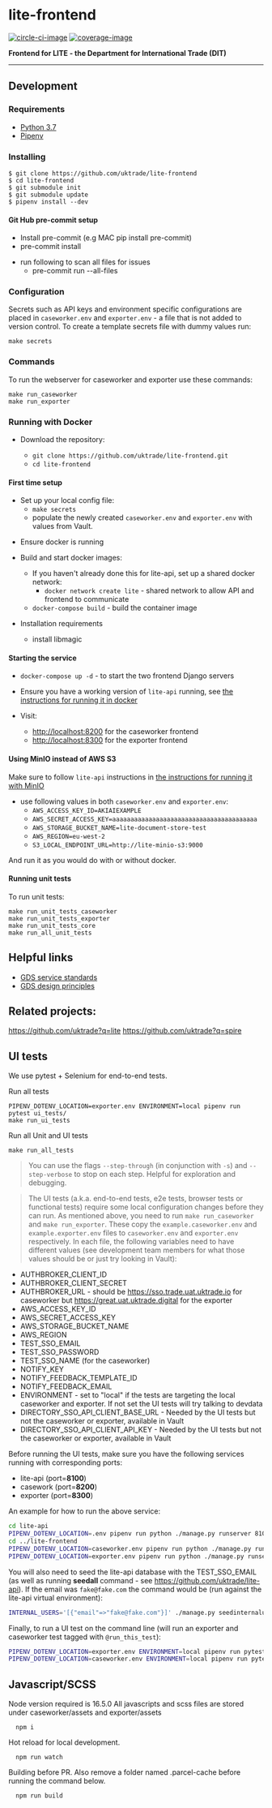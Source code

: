 # lite-frontend

[![circle-ci-image]][circle-ci]
[![coverage-image]][coverage]

**Frontend for LITE - the Department for International Trade (DIT)**

---

## Development

### Requirements

- [Python 3.7](https://www.python.org/downloads/release/python-37/)
- [Pipenv](https://pipenv.pypa.io/en/latest/)

### Installing

    $ git clone https://github.com/uktrade/lite-frontend
    $ cd lite-frontend
    $ git submodule init
    $ git submodule update
    $ pipenv install --dev

#### Git Hub pre-commit setup

- Install pre-commit (e.g MAC pip install pre-commit)
- pre-commit install

* run following to scan all files for issues
  - pre-commit run --all-files

### Configuration

Secrets such as API keys and environment specific configurations are placed in `caseworker.env` and `exporter.env` - a file that is not added to version control. To create a template secrets file with dummy values run:

```
make secrets
```

### Commands

To run the webserver for caseworker and exporter use these commands:

```
make run_caseworker
make run_exporter
```

### Running with Docker

- Download the repository:

  - `git clone https://github.com/uktrade/lite-frontend.git`
  - `cd lite-frontend`

#### First time setup

- Set up your local config file:
  - `make secrets`
  - populate the newly created `caseworker.env` and `exporter.env` with values from Vault.

* Ensure docker is running

* Build and start docker images:
  - If you haven't already done this for lite-api, set up a shared docker network:
    - `docker network create lite` - shared network to allow API and frontend to communicate
  - `docker-compose build` - build the container image
* Installation requirements
  - install libmagic

#### Starting the service

- `docker-compose up -d` - to start the two frontend Django servers

- Ensure you have a working version of `lite-api` running, see [the instructions for running it
  in docker](https://github.com/uktrade/lite-api/blob/master/README.md#running-the-service-with-docker)

- Visit:
  - [http://localhost:8200](http://localhost:8200) for the caseworker frontend
  - [http://localhost:8300](http://localhost:8300) for the exporter frontend

#### Using MinIO instead of AWS S3

Make sure to follow `lite-api` instructions in [the instructions for running it
  with MinIO](https://github.com/uktrade/lite-api/blob/master/docs/minio.md)

- use following values in both `caseworker.env` and `exporter.env`:
  - `AWS_ACCESS_KEY_ID=AKIAIEXAMPLE`
  - `AWS_SECRET_ACCESS_KEY=aaaaaaaaaaaaaaaaaaaaaaaaaaaaaaaaaaaaaaaa`
  - `AWS_STORAGE_BUCKET_NAME=lite-document-store-test`
  - `AWS_REGION=eu-west-2`
  - `S3_LOCAL_ENDPOINT_URL=http://lite-minio-s3:9000`

And run it as you would do with or without docker.

#### Running unit tests

To run unit tests:

```
make run_unit_tests_caseworker
make run_unit_tests_exporter
make run_unit_tests_core
make run_all_unit_tests
```

## Helpful links

- [GDS service standards](https://www.gov.uk/service-manual/service-standard)
- [GDS design principles](https://www.gov.uk/design-principles)

## Related projects:

https://github.com/uktrade?q=lite
https://github.com/uktrade?q=spire

[circle-ci-image]: https://circleci.com/gh/uktrade/lite-frontend/tree/master.svg?style=svg
[circle-ci]: https://circleci.com/gh/uktrade/lite-frontend/tree/master
[coverage-image]: https://api.codeclimate.com/v1/badges/7bb724ad7dc3c9be3733/test_coverage
[coverage]: https://codeclimate.com/github/uktrade/lite-frontend/test_coverage

## UI tests

We use pytest + Selenium for end-to-end tests.

Run all tests

```
PIPENV_DOTENV_LOCATION=exporter.env ENVIRONMENT=local pipenv run pytest ui_tests/
make run_ui_tests
```

Run all Unit and UI tests

```
make run_all_tests
```

> You can use the flags `--step-through` (in conjunction with `-s`) and `--step-verbose` to stop on each step. Helpful for exploration and debugging.

> The UI tests (a.k.a. end-to-end tests, e2e tests, browser tests or functional tests) require some local configuration
> changes before they can run. As mentioned above, you need to run `make run_caseworker` and `make run_exporter`.
> These copy the `example.caseworker.env` and `example.exporter.env` files to `caseworker.env` and `exporter.env`
> respectively. In each file, the following variables need to have different values (see development team members for
> what those values should be or just try looking in Vault):

- AUTHBROKER_CLIENT_ID
- AUTHBROKER_CLIENT_SECRET
- AUTHBROKER_URL - should be https://sso.trade.uat.uktrade.io for caseworker but https://great.uat.uktrade.digital
  for the exporter
- AWS_ACCESS_KEY_ID
- AWS_SECRET_ACCESS_KEY
- AWS_STORAGE_BUCKET_NAME
- AWS_REGION
- TEST_SSO_EMAIL
- TEST_SSO_PASSWORD
- TEST_SSO_NAME (for the caseworker)
- NOTIFY_KEY
- NOTIFY_FEEDBACK_TEMPLATE_ID
- NOTIFY_FEEDBACK_EMAIL
- ENVIRONMENT - set to "local" if the tests are targeting the local caseworker
  and exporter. If not set the UI tests will try talking to devdata
- DIRECTORY_SSO_API_CLIENT_BASE_URL - Needed by the UI tests but not the caseworker or exporter, available
  in Vault
- DIRECTORY_SSO_API_CLIENT_API_KEY - Needed by the UI tests but not the caseworker or exporter, available
  in Vault

Before running the UI tests, make sure you have the following services running with corresponding ports:

- lite-api (port=**8100**)
- casework (port=**8200**)
- exporter (port=**8300**)

An example for how to run the above service:

```bash
cd lite-api
PIPENV_DOTENV_LOCATION=.env pipenv run python ./manage.py runserver 8100
cd ../lite-frontend
PIPENV_DOTENV_LOCATION=caseworker.env pipenv run python ./manage.py runserver 8200
PIPENV_DOTENV_LOCATION=exporter.env pipenv run python ./manage.py runserver 8300
```

You will also need to seed the lite-api database with the TEST_SSO_EMAIL (as well as running **seedall**
command - see https://github.com/uktrade/lite-api). If the email was `fake@fake.com` the
command would be (run against the lite-api virtual environment):

```bash
INTERNAL_USERS='[{"email"=>"fake@fake.com"}]' ./manage.py seedinternalusers
```

Finally, to run a UI test on the command line (will run an exporter and caseworker test tagged with `@run_this_test`):

```bash
PIPENV_DOTENV_LOCATION=exporter.env ENVIRONMENT=local pipenv run pytest -m "run_this_test" ui_tests/exporter
PIPENV_DOTENV_LOCATION=caseworker.env ENVIRONMENT=local pipenv run pytest -m "run_this_test" ui_tests/caseworker/
```

## Javascript/SCSS

Node version required is 16.5.0
All javascripts and scss files are stored under caseworker/assets and exporter/assets

```
  npm i
```

Hot reload for local development.

```
  npm run watch
```

Building before PR. Also remove a folder named .parcel-cache before running the command below.

```
  npm run build
```
